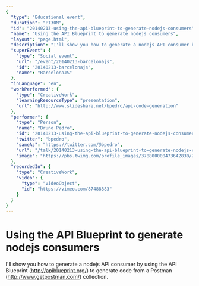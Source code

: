 ```yaml
---
{
  "type": "Educational event",
  "duration": "PT30M",
  "id": "20140213-using-the-api-blueprint-to-generate-nodejs-consumers",
  "name": "Using the API Blueprint to generate nodejs consumers",
  "layout": "page.html",
  "description": "I'll show you how to generate a nodejs API consumer by using the API Blueprint (http://apiblueprint.org/) to generate code from a Postman (http://www.getpostman.com/) collection.",
  "superEvent": {
    "type": "Social event",
    "url": "/event/20140213-barcelonajs",
    "id": "20140213-barcelonajs",
    "name": "BarcelonaJS"
  },
  "inLanguage": "en",
  "workPerformed": {
    "type": "CreativeWork",
    "learningResourceType": "presentation",
    "url": "http://www.slideshare.net/bpedro/api-code-generation"
  },
  "performer": {
    "type": "Person",
    "name": "Bruno Pedro",
    "id": "20140213-using-the-api-blueprint-to-generate-nodejs-consumers",
    "twitter": "bpedro",
    "sameAs": "https://twitter.com/@bpedro",
    "url": "/talk/20140213-using-the-api-blueprint-to-generate-nodejs-consumers.html",
    "image": "https://pbs.twimg.com/profile_images/378800000473642830/2f20ecdcd1ec41452b174d04a69e87ee.jpeg"
  },
  "recordedIn": {
    "type": "CreativeWork",
    "video": {
      "type": "VideoObject",
      "id": "https://vimeo.com/87488883"
    }
  }
}
---
```

# Using the API Blueprint to generate nodejs consumers

I'll show you how to generate a nodejs API consumer by using the API Blueprint (http://apiblueprint.org/) to generate code from a Postman (http://www.getpostman.com/) collection.